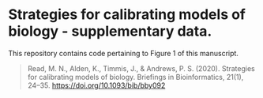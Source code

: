# Strategies for calibrating models of biology - supplementary data. 

This repository contains code pertaining to Figure 1 of this manuscript. 

> Read, M. N., Alden, K., Timmis, J., & Andrews, P. S. (2020). Strategies for calibrating models of biology. Briefings in Bioinformatics, 21(1), 24–35. https://doi.org/10.1093/bib/bby092
